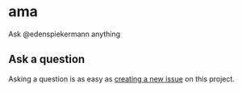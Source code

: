 # ama
Ask @edenspiekermann anything

## Ask a question

Asking a question is as easy as [creating a new issue](https://github.com/edenspiekermann/ama/issues/new) on this project.
